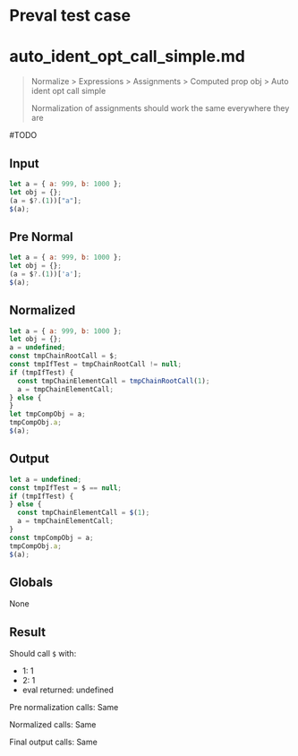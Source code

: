 # Preval test case

# auto_ident_opt_call_simple.md

> Normalize > Expressions > Assignments > Computed prop obj > Auto ident opt call simple
>
> Normalization of assignments should work the same everywhere they are

#TODO

## Input

`````js filename=intro
let a = { a: 999, b: 1000 };
let obj = {};
(a = $?.(1))["a"];
$(a);
`````

## Pre Normal

`````js filename=intro
let a = { a: 999, b: 1000 };
let obj = {};
(a = $?.(1))['a'];
$(a);
`````

## Normalized

`````js filename=intro
let a = { a: 999, b: 1000 };
let obj = {};
a = undefined;
const tmpChainRootCall = $;
const tmpIfTest = tmpChainRootCall != null;
if (tmpIfTest) {
  const tmpChainElementCall = tmpChainRootCall(1);
  a = tmpChainElementCall;
} else {
}
let tmpCompObj = a;
tmpCompObj.a;
$(a);
`````

## Output

`````js filename=intro
let a = undefined;
const tmpIfTest = $ == null;
if (tmpIfTest) {
} else {
  const tmpChainElementCall = $(1);
  a = tmpChainElementCall;
}
const tmpCompObj = a;
tmpCompObj.a;
$(a);
`````

## Globals

None

## Result

Should call `$` with:
 - 1: 1
 - 2: 1
 - eval returned: undefined

Pre normalization calls: Same

Normalized calls: Same

Final output calls: Same
